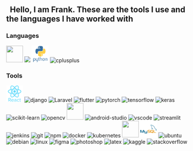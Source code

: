 <h2> &nbsp; Hello, I am Frank. These are the tools I use and the languages I have worked with </h2>

<!-- Programming Languages -->
<h3>Languages</h3>
<p align="left">
  <img src="https://cdn.jsdelivr.net/gh/devicons/devicon@latest/icons/csharp/csharp-original.svg"  width="45" height="45" />
  <img src="https://cdn.jsdelivr.net/gh/devicons/devicon@latest/icons/rust/rust-line.svg" />          
  <img src="https://raw.githubusercontent.com/devicons/devicon/master/icons/python/python-original-wordmark.svg" alt="python" width="45" height="45"/>
  <img src="https://cdn.jsdelivr.net/gh/devicons/devicon/icons/cplusplus/cplusplus-original.svg" alt="cplusplus" width="45" height="45"/>
</p>

<!-- Tools & Technologies -->
<h3>Tools</h3>
<p align="left">
  <!-- Frameworks & Libraries -->
  <img src="https://raw.githubusercontent.com/devicons/devicon/master/icons/react/react-original-wordmark.svg" alt="react" width="45" height="45" />
  <img src="https://cdn.jsdelivr.net/gh/devicons/devicon@latest/icons/django/django-plain.svg" alt="django" width="45" height="45" />
  <img src="https://cdn.jsdelivr.net/gh/devicons/devicon/icons/laravel/laravel-original.svg" alt="Laravel" width="45" height="45"/>
  <img src="https://cdn.jsdelivr.net/gh/devicons/devicon/icons/flutter/flutter-original.svg" alt="flutter" width="45" height="45"/>
  <img src="https://cdn.jsdelivr.net/gh/devicons/devicon@latest/icons/pytorch/pytorch-original.svg" alt="pytorch" width="45" height="45"/>
  <img src="https://cdn.jsdelivr.net/gh/devicons/devicon@latest/icons/tensorflow/tensorflow-original.svg" alt="tensorflow" width="45" height="45"/>
  <img src="https://cdn.jsdelivr.net/gh/devicons/devicon@latest/icons/keras/keras-original.svg" alt="keras" width="45" height="45"/>
  <img src="https://cdn.jsdelivr.net/gh/devicons/devicon@latest/icons/scikitlearn/scikitlearn-original.svg" alt="scikit-learn" width="45" height="45"/> 
  <img src="https://cdn.jsdelivr.net/gh/devicons/devicon@latest/icons/opencv/opencv-original.svg" alt="opencv" width="45" height="45" />
  <img src="https://cdn.jsdelivr.net/gh/devicons/devicon@latest/icons/bootstrap/bootstrap-original-wordmark.svg" width="45" height="45" />

  <!-- IDEs & Dev Tools -->
  <img src="https://cdn.jsdelivr.net/gh/devicons/devicon@latest/icons/androidstudio/androidstudio-original.svg" alt="android-studio" width="45" height="45"/>
  <img src="https://cdn.jsdelivr.net/gh/devicons/devicon/icons/vscode/vscode-original.svg" alt="vscode" width="45" height="45"/>
  <img src="https://cdn.jsdelivr.net/gh/devicons/devicon@latest/icons/streamlit/streamlit-original.svg" alt="streamlit" width="45" height="45"/>
  <img src="https://cdn.jsdelivr.net/gh/devicons/devicon@latest/icons/jenkins/jenkins-original.svg" alt="jenkins" width="45" height="45"/>
  <img src="https://cdn.jsdelivr.net/gh/devicons/devicon/icons/git/git-original.svg" alt="git" width="45" height="45"/>
  <img src="https://cdn.jsdelivr.net/gh/devicons/devicon@latest/icons/npm/npm-original-wordmark.svg" alt="npm" width="45" height="45" />
  
  <!-- Infrastructure -->
  <img src="https://cdn.jsdelivr.net/gh/devicons/devicon/icons/docker/docker-original.svg" alt="docker" width="45" height="45"/>
  <img src="https://cdn.jsdelivr.net/gh/devicons/devicon/icons/kubernetes/kubernetes-plain.svg" alt="kubernetes" width="45" height="45"/>
  <img src="https://cdn.jsdelivr.net/gh/devicons/devicon/icons/amazonwebservices/amazonwebservices-plain-wordmark.svg" width="45" height="45"/>

  <!-- Databases & OS -->
  <img src="https://raw.githubusercontent.com/devicons/devicon/master/icons/mysql/mysql-original-wordmark.svg" alt="mysql" width="45" height="45" />
  <img src="https://cdn.jsdelivr.net/gh/devicons/devicon@latest/icons/ubuntu/ubuntu-original.svg" alt="ubuntu" width="45" height="45" />
  <img src="https://cdn.jsdelivr.net/gh/devicons/devicon@latest/icons/debian/debian-original.svg" alt="debian" width="45" height="45"/>
  <img src="https://cdn.jsdelivr.net/gh/devicons/devicon/icons/linux/linux-original.svg" alt="linux" width="45" height="45"/>       
  
  <!-- Design & Misc -->
  <img src="https://cdn.jsdelivr.net/gh/devicons/devicon/icons/figma/figma-original.svg" alt="figma" width="45" height="45"/> 
  <img src="https://cdn.jsdelivr.net/gh/devicons/devicon@latest/icons/photoshop/photoshop-original.svg" alt="photoshop" width="45" height="45" />
  <img src="https://cdn.jsdelivr.net/gh/devicons/devicon@latest/icons/latex/latex-original.svg" alt="latex" width="45" height="45" /> 
  <img src="https://cdn.jsdelivr.net/gh/devicons/devicon@latest/icons/kaggle/kaggle-original.svg" alt="kaggle" width="45" height="45" />
  <img src="https://cdn.jsdelivr.net/gh/devicons/devicon@latest/icons/stackoverflow/stackoverflow-original-wordmark.svg" alt="stackoverflow" width="45" height="45"/>
</p>

